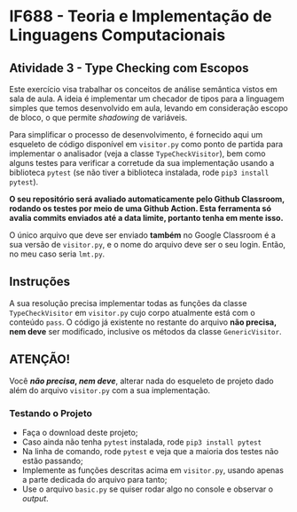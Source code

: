 # IF688 - Teoria e Implementação de Linguagens Computacionais

## Atividade 3 - Type Checking com Escopos

Este exercício visa trabalhar os conceitos de análise semântica vistos em sala de aula. A ideia é implementar um checador de tipos para a linguagem simples que temos desenvolvido em aula, levando em consideração escopo de bloco, o que permite *shadowing* de variáveis.

Para simplificar o processo de desenvolvimento, é fornecido aqui um esqueleto de código disponível em `visitor.py` como ponto de partida para implementar o analisador (veja a classe `TypeCheckVisitor`), bem como alguns testes para verificar a corretude da sua implementação usando a biblioteca `pytest` (se não tiver a biblioteca instalada, rode `pip3 install pytest`). 

**O seu repositório será avaliado automaticamente pelo Github Classroom, rodando os testes por meio de uma Github Action. Esta ferramenta só avalia commits enviados até a data limite, portanto tenha em mente isso.**

O único arquivo que deve ser enviado **também** no Google Classroom é a sua versão de `visitor.py`, e o nome do arquivo deve ser o seu login. Então, no meu caso seria `lmt.py`.

## Instruções

A sua resolução precisa implementar todas as funções da classe `TypeCheckVisitor` em `visitor.py` cujo corpo atualmente está com o conteúdo `pass`. O código já existente no restante do arquivo **não precisa, nem deve** ser modificado, inclusive os métodos da classe `GenericVisitor`.

## ATENÇÃO!

Você **_não precisa_, *nem deve***, alterar nada do esqueleto de projeto dado além do arquivo `visitor.py` com a sua implementação.

### Testando o Projeto
- Faça o download deste projeto;
- Caso ainda não tenha `pytest` instalada, rode `pip3 install pytest`
- Na linha de comando, rode `pytest` e veja que a maioria dos testes não estão passando; 
- Implemente as funções descritas acima em `visitor.py`, usando apenas a parte dedicada do arquivo para tanto;
- Use o arquivo `basic.py` se quiser rodar algo no console e observar o *output*.